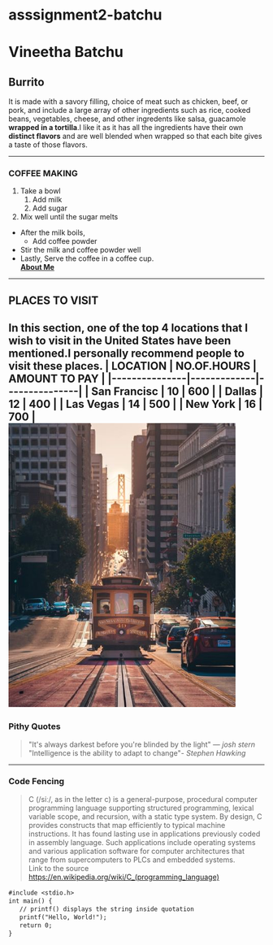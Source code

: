 # asssignment2-batchu
# Vineetha Batchu
## Burrito
It is made with a savory filling, choice of meat such as chicken, beef, or pork, and  include a large array of other ingredients such as rice, cooked beans, vegetables, cheese, and other ingredents like salsa, guacamole **wrapped in a tortilla**.I like it as it has all the ingredients have their own **distinct flavors** and are well blended when wrapped so that each bite gives a taste of those flavors.

------------------------------------
### COFFEE MAKING
1. Take a bowl
    1. Add milk
    2. Add sugar
2. Mix well until the sugar melts
* After the milk boils,
    * Add coffee powder
* Stir the milk and coffee powder well
* Lastly, Serve the coffee in a coffee cup.    
**[About Me](AboutMe.md)** 
---
## PLACES TO VISIT
In this section, one of the top 4 locations that I wish to visit in the United States have been mentioned.I personally recommend people to visit these places.
| **LOCATION**  | **NO.OF.HOURS** | **AMOUNT TO PAY** |
|---------------|-------------|---------------|
| San Francisc  | 10          | 600           |
| Dallas        | 12          | 400           |
| Las Vegas     | 14          | 500           |
| New York      | 16          | 700           |  
![sf](images/location/sf.jpg)
----
### Pithy Quotes
> "It's always darkest before you're blinded by the light" ― *josh stern*  
> "Intelligence is the ability to adapt to change"- *Stephen Hawking*  

---
### Code Fencing
> C (/siː/, as in the letter c) is a general-purpose, procedural computer programming language supporting structured programming, lexical variable scope, and recursion, with a static type system. By design, C provides constructs that map efficiently to typical machine instructions. It has found lasting use in applications previously coded in assembly language. Such applications include operating systems and various application software for computer architectures that range from supercomputers to PLCs and embedded systems.  
Link to the source <https://en.wikipedia.org/wiki/C_(programming_language)>

```
#include <stdio.h>
int main() {
   // printf() displays the string inside quotation
   printf("Hello, World!");
   return 0;
}
```
